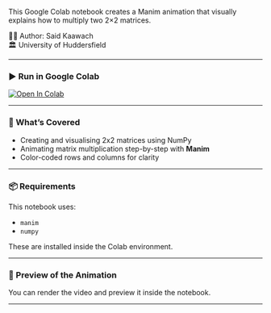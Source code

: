 This Google Colab notebook creates a Manim animation that visually explains how to multiply two 2×2 matrices.

👨‍🏫 Author: Said Kaawach  
🏛️ University of Huddersfield

---

### ▶️ Run in Google Colab

[![Open In Colab](https://colab.research.google.com/assets/colab-badge.svg)](https://colab.research.google.com/github/SaidKaawach/manim-matrix-multiplication/blob/main/Matrix_Multiplication_Manim.ipynb)

---

### 🧮 What’s Covered
- Creating and visualising 2x2 matrices using NumPy
- Animating matrix multiplication step-by-step with **Manim**
- Color-coded rows and columns for clarity

---

### 📦 Requirements
This notebook uses:

- `manim`
- `numpy`

These are installed inside the Colab environment.

---

### 🔧 Preview of the Animation

You can render the video and preview it inside the notebook.

---
